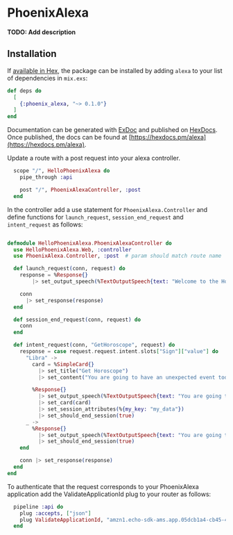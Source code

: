 # PhoenixAlexa

**TODO: Add description**

## Installation

If [available in Hex](https://hex.pm/docs/publish), the package can be installed
by adding `alexa` to your list of dependencies in `mix.exs`:

```elixir
def deps do
  [
    {:phoenix_alexa, "~> 0.1.0"}
  ]
end
```

Documentation can be generated with [ExDoc](https://github.com/elixir-lang/ex_doc)
and published on [HexDocs](https://hexdocs.pm). Once published, the docs can
be found at [https://hexdocs.pm/alexa](https://hexdocs.pm/alexa).


Update a route with a post request into your alexa controller. 

```elixir
  scope "/", HelloPhoenixAlexa do
    pipe_through :api

    post "/", PhoenixAlexaController, :post
  end

```

In the controller add a use statement for `PhoenixAlexa.Controller` and define functions for `launch_request`, `session_end_request` and `intent_request` as follows:

```elixir

defmodule HelloPhoenixAlexa.PhoenixAlexaController do
  use HelloPhoenixAlexa.Web, :controller
  use PhoenixAlexa.Controller, :post  # param should match route name

  def launch_request(conn, request) do
    response = %Response{} 
        |> set_output_speech(%TextOutputSpeech{text: "Welcome to the Horoscope."}) 

    conn
      |> set_response(response)
  end

  def session_end_request(conn, request) do
    conn
  end

  def intent_request(conn, "GetHoroscope", request) do
    response = case request.request.intent.slots["Sign"]["value"] do
      "Libra" ->
        card = %SimpleCard{}
          |> set_title("Get Horoscope")
          |> set_content("You are going to have an unexpected event today.")

        %Response{} 
          |> set_output_speech(%TextOutputSpeech{text: "You are going to have an unexpected event today."}) 
          |> set_card(card)
          |> set_session_attributes(%{my_key: "my_data"})
          |> set_should_end_session(true)
      _ ->
        %Response{} 
          |> set_output_speech(%TextOutputSpeech{text: "You are going to meet an interesting person."}) 
          |> set_should_end_session(true)
    end

    conn |> set_response(response)
  end
end

```

To authenticate that the request corresponds to your PhoenixAlexa application add the ValidateApplicationId plug to your router as follows:

```elixir
  pipeline :api do
    plug :accepts, ["json"]
    plug ValidateApplicationId, "amzn1.echo-sdk-ams.app.05dcb1a4-cb45-46c5-a30e-bb3033a0770a"
  end
```

